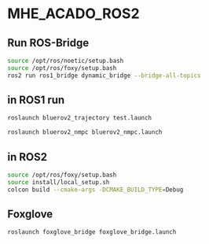 # MHE_ACADO_ROS2


## Run ROS-Bridge
```bash
source /opt/ros/noetic/setup.bash
source /opt/ros/foxy/setup.bash
ros2 run ros1_bridge dynamic_bridge --bridge-all-topics
```


## in ROS1 run 
```bash
roslaunch bluerov2_trajectory test.launch 
```

```bash
roslaunch bluerov2_nmpc bluerov2_nmpc.launch 
```



## in ROS2

```bash
source /opt/ros/foxy/setup.bash
source install/local_setup.sh
colcon build --cmake-args -DCMAKE_BUILD_TYPE=Debug
```

## Foxglove

```bash
roslaunch foxglove_bridge foxglove_bridge.launch 
```


